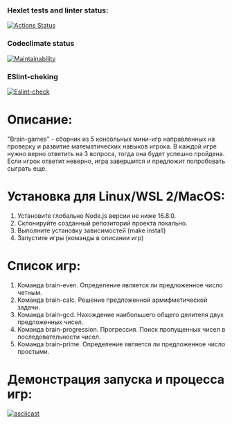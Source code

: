 ### Hexlet tests and linter status:
[![Actions Status](https://github.com/vryzhkova/frontend-project-lvl1/workflows/hexlet-check/badge.svg)](https://github.com/vryzhkova/frontend-project-lvl1/actions)

### Codeclimate status

[![Maintainability](https://api.codeclimate.com/v1/badges/40fc5876282df8f84f44/maintainability)](https://codeclimate.com/github/vryzhkova/frontend-project-lvl1/maintainability)

### ESlint-cheking

[![Eslint-check](https://github.com/vryzhkova/frontend-project-lvl1/actions/workflows/eslint-check.yml/badge.svg)](https://github.com/vryzhkova/frontend-project-lvl1/actions/workflows/eslint-check.yml)

# Описание:

"Brain-games" - сборник из 5 консольных мини-игр направленных на проверку и развитие математических навыков игрока. В каждой игре нужно верно ответить на 3 вопроса, тогда она будет успешно пройдена. Если игрок ответит неверно, игра завершится и предложит попробовать сыграть еще.

# Установка для Linux/WSL 2/MacOS:

1. Установите глобально Node.js версии не ниже 16.8.0.
2. Склонируйте созданный репозиторий проекта локально.
3. Выполните установку зависимостей (make install)
4. Запустите игры (команды в описании игр)

# Список игр:

1. Команда brain-even. Определение является ли предложенное число четным.
2. Команда brain-calc. Решение предложенной армифметической задачи.
3. Команда brain-gcd. Нахождение наибольшего общего делителя двух предложенных чисел.
4. Команда brain-progression. Прогрессия. Поиск пропущенных чисел в последовательности чисел.
5. Команда brain-prime. Определение является ли предложенное число простыми.

# Демонстрация запуска и процесса игр:

[![asciicast](https://asciinema.org/a/6WSPUsQZKy3eYluu9cbPaN7uc.svg)](https://asciinema.org/a/6WSPUsQZKy3eYluu9cbPaN7uc)
